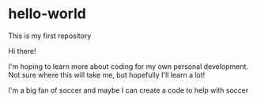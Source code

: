 # hello-world
This is my first repository

Hi there!

I'm hoping to learn more about coding for my own personal development. Not sure 
where this will take me, but hopefully I'll learn a lot!

I'm a big fan of soccer and maybe I can create a code to help with soccer
